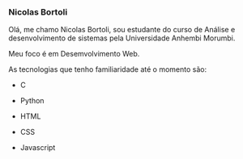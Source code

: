 ### Nicolas Bortoli

Olá, me chamo Nicolas Bortoli, sou estudante do curso de Análise e desenvolvimento de sistemas pela Universidade Anhembi Morumbi.

<p>
    Meu foco é em Desemvolvimento Web.
</p>
<p>
    As tecnologias que tenho familiaridade até o momento são:
</p>


- C

- Python

- HTML

- CSS

- Javascript

  